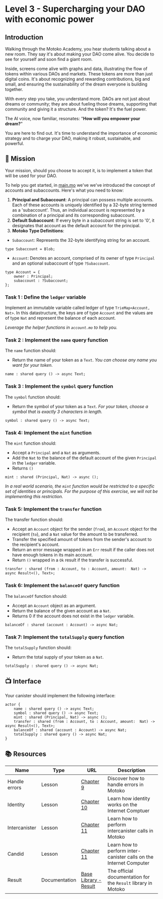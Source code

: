 # Level 3 - Supercharging your DAO with economic power
## Introduction

Walking through the Motoko Academy, you hear students talking about a new room. They say it's about making your DAO come alive. You decide to see for yourself and soon find a giant room. 

Inside, screens come alive with graphs and data, illustrating the flow of tokens within various DAOs and markets. These tokens are more than just digital coins. It's about recognizing and rewarding contributions, big and small, and ensuring the sustainability of the dream everyone is building together. 

With every step you take, you understand more. DAOs are not just about dreams or community; they are about fueling those dreams, supporting that community and giving it a structure. And the token? It's the fuel power.

The AI voice, now familiar, resonates: "**How will you empower your dream?**"

You are here to find out. It's time to understand the importance of economic strategy and to charge your DAO, making it robust, sustainable, and powerful.
## 🎯 Mission
Your mission, should you choose to accept it, is to implement a token that will be used for your DAO. <br/>

To help you get started, in [main.mo](./main.mo) we've we've introduced the concept of accounts and subaccounts. Here's what you need to know:

1. **Principal and Subaccount**: A principal can possess multiple accounts. Each of these accounts is uniquely identified by a 32-byte string termed as a 'subaccount'. Thus, an individual account is represented by a combination of a principal and its corresponding subaccount.
2. **Default Subaccount**: If every byte in a subaccount string is set to '0', it designates that account as the default account for the principal.
3. **Motoko Type Definitions**:
- `Subaccount`: Represents the 32-byte identifying string for an account.
```motoko
type Subaccount = Blob;
``````
- `Account`: Denotes an account, comprised of its owner of type `Principal` and an optional subaccount of type `?Subaccount`.
```motoko
type Account = {
    owner : Principal;
    subaccount : ?Subaccount;
};
```
### Task 1 : Define the `ledger` variable
Implement an immutable variable called ledger of type `TrieMap<Account, Nat>`. In this datastructure, the keys are of type `Account` and the values are of type `Nat` and represent the balance of each account. 

_Leverage the helper functions in `account.mo` to help you._

### Task 2 : Implement the `name` query function
The `name` function should:
- Return the name of your token as a `Text`.
_You can choose any name you want for your token._

```motoko
name : shared query () -> async Text;
```
### Task 3 : Implement the `symbol` query function
The `symbol` function should:
- Return the symbol of your token as a `Text`.
_For your token, choose a symbol that is exactly 3 characters in length._

```motoko
symbol : shared query () -> async Text;
```
### Task 4: Implement the `mint` function
The `mint` function should:
- Accept a `Principal` and a `Nat` as arguments.
- Add the `Nat` to the balance of the default account of the given `Principal` in the `ledger` variable.
- Returns `()`

```motoko
mint : shared (Principal, Nat) -> async ();
```

_In a real world scenario, the `mint` function would be restricted to a specific set of identities or principals. For the purpose of this exercise, we will not be implementing this restriction._

### Task 5: Implement the `transfer` function
The transfer function should:

- Accept an `Account` object for the sender (`from`), an `Account` object for the recipient (`to`), and a `Nat` value for the amount to be transferred.
- Transfer the specified amount of tokens from the sender's account to the recipient's account.
- Return an error message wrapped in an `Err` result if the caller does not have enough tokens in its main account.
- Return `()` wrapped in a `Ok` result if the transfer is successful.
    
```motoko
transfer : shared (from : Account, to : Account, amount:  Nat) -> async Result<(), Text>;
```
### Task 6: Implement the `balanceOf` query function
The `balanceOf` function should:
- Accept an `Account` object as an argument.
- Return the balance of the given account as a `Nat`.
- Returns 0 if the account does not exist in the `ledger` variable.

```motoko
balanceOf : shared (account : Account) -> async Nat;
```
### Task 7: Implement the `totalSupply` query function
The `totalSupply` function should:
- Return the total supply of your token as a `Nat`.

```motoko
totalSupply : shared query () -> async Nat;
```
## 📺 Interface
Your canister should implement the following interface:

```motoko
actor {
    name : shared query () -> async Text;
    symbol : shared query () -> async Text;
    mint : shared (Principal, Nat) -> async ();
    transfer : shared (from : Account, to : Account, amount:  Nat) -> async Result<(), Text>;
    balanceOf : shared (account : Account) -> async Nat;
    totalSupply : shared query () -> async Nat;
}
```

## 📚 Resources
| Name | Type | URL | Description |
| ---- | ---- | --- | ----------- |
| Handle errors | Lesson | [Chapter 9](https://github.com/motoko-bootcamp/dao-adventure/blob/main/lessons/chapter-9/CHAPTER-9.MD) | Discover how to handle errors in Motoko |
| Identity | Lesson | [Chapter 10](https://github.com/motoko-bootcamp/dao-adventure/blob/main/lessons/chapter-10/CHAPTER-10.MD) | Learn how identity works on the Internet Comptuer |
| Intercanister | Lesson | [Chapter 11](https://github.com/motoko-bootcamp/dao-adventure/blob/main/lessons/chapter-11/CHAPTER-11.MD) | Learn how to perform intercanister calls in Motoko |
| Candid | Lesson | [Chapter 11](https://github.com/motoko-bootcamp/dao-adventure/blob/main/lessons/chapter-11/CHAPTER-11.MD) | Learn how to perform inter-canister calls on the Internet Computer|
| Result  | Documentation | [Base Library - Result](https://internetcomputer.org/docs/current/motoko/main/base/Result) | The official documentation for the `Result` library in Motoko |